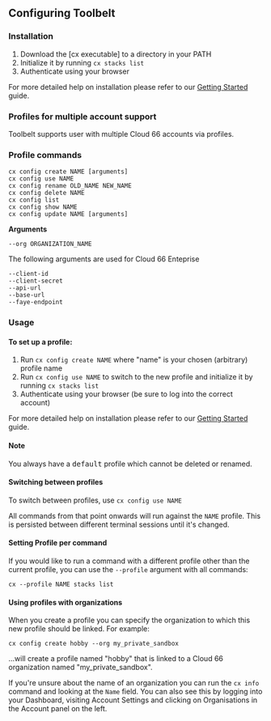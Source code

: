 
## Configuring Toolbelt

### Installation

1. Download the [cx executable] to a directory in your PATH
2. Initialize it by running `cx stacks list`  
3. Authenticate using your browser

For more detailed help on installation please refer to our [Getting Started](/{{page.collection}}/quickstarts/using-cloud66-toolbelt.html) guide.

### Profiles for multiple account support

Toolbelt supports user with multiple Cloud 66 accounts via profiles.  


### Profile commands

    cx config create NAME [arguments]
    cx config use NAME
    cx config rename OLD_NAME NEW_NAME
    cx config delete NAME
    cx config list
    cx config show NAME
    cx config update NAME [arguments]

**Arguments**

`--org ORGANIZATION_NAME` 

The following arguments are used for Cloud 66 Enteprise

    --client-id
    --client-secret
    --api-url
    --base-url
    --faye-endpoint

### Usage

#### To set up a profile:

1. Run `cx config create NAME` where "name" is your chosen (arbitrary) profile name
2. Run `cx config use NAME` to switch to the new profile and initialize it by running  `cx stacks list` 
3. Authenticate using your browser (be sure to log into the correct account)

For more detailed help on installation please refer to our [Getting Started](/{{page.collection}}/quickstarts/using-cloud66-toolbelt.html) guide.

#### Note
<div class="notice"><p>
You always have a <kbd>default</kbd> profile which cannot be deleted or renamed. </p></div>

#### Switching between profiles

To switch between profiles, use `cx config use NAME`

All commands from that point onwards will run against the `NAME` profile. This is persisted between different terminal sessions until it's changed.

#### Setting Profile per command

If you would like to run a command with a different profile other than the current profile, you can use the `--profile` argument with all commands:

    cx --profile NAME stacks list

#### Using profiles with organizations

When you create a profile you can specify the organization to which this new profile should be linked. For example:

    cx config create hobby --org my_private_sandbox

...will create a profile named "hobby" that is linked to a Cloud 66 organization named "my_private_sandbox".

If you're unsure about the name of an organization you can run the `cx info` command and looking at the `Name` field. You can also see this by logging into your Dashboard, visiting Account Settings and clicking on Organisations in the Account panel on the left. 


